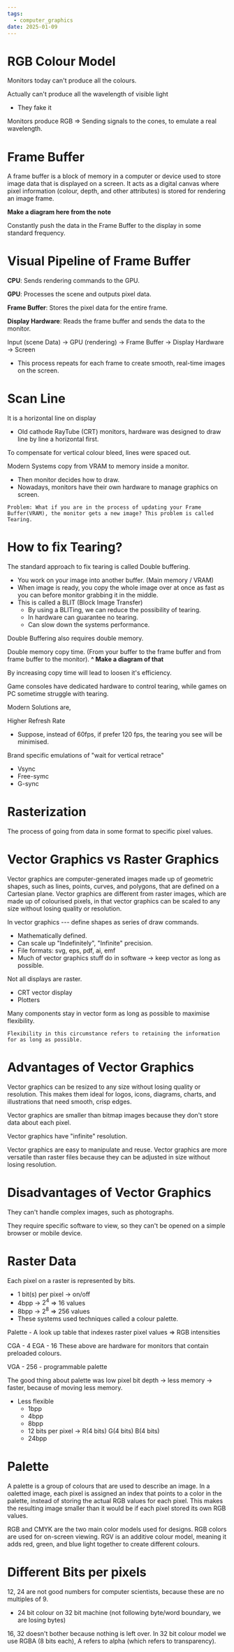 ```yaml
---
tags:
  - computer_graphics
date: 2025-01-09
---
```

# RGB Colour Model

Monitors today can't produce all the colours.

Actually can't produce all the wavelength of visible light
- They fake it

Monitors produce RGB => Sending signals to the cones, to emulate a real wavelength.

# Frame Buffer

A frame buffer is a block of memory in a computer or device used to store image data that is displayed on a screen. It acts as a digital canvas where pixel information (colour, depth, and other attributes) is stored for rendering an image frame.

**Make a diagram here from the note** 

Constantly push the data in the Frame Buffer to the display in some standard frequency. 

# Visual Pipeline of Frame Buffer

**CPU**: Sends rendering commands to the GPU.

**GPU**: Processes the scene and outputs pixel data.

**Frame Buffer**: Stores the pixel data for the entire frame.

**Display Hardware**: Reads the frame buffer and sends the data to the monitor.

Input (scene Data) -> GPU (rendering) -> Frame Buffer -> Display Hardware -> Screen
- This process repeats for each frame to create smooth, real-time images on the screen.

# Scan Line

It is a horizontal line on display
- Old cathode RayTube (CRT) monitors, hardware was designed to draw line by line a horizontal first. 

To compensate for vertical colour bleed, lines were spaced out.

Modern Systems copy from VRAM to memory inside a monitor.
- Then monitor decides how to draw. 
- Nowadays, monitors have their own hardware to manage graphics on screen.

```ad-danger
Problem: What if you are in the process of updating your Frame Buffer(VRAM), the monitor gets a new image? This problem is called Tearing.
```

# How to fix Tearing?

The standard approach to fix tearing is called Double buffering.
- You work on your image into another buffer. (Main memory / VRAM)
- When image is ready, you copy the whole image over at once as fast as you can before monitor grabbing it in the middle.
- This is called a BLIT (Block Image Transfer)
	- By using a BLITing, we can reduce the possibility of tearing.
	- In hardware can guarantee no tearing.
	- Can slow down the systems performance.

Double Buffering also requires double memory.

Double memory copy time. (From your buffer to the frame buffer and from frame buffer to the monitor).
**^ Make a diagram of that**

By increasing copy time will lead to loosen it's efficiency.

Game consoles have dedicated hardware to control tearing, while games on PC sometime struggle with tearing. 

Modern Solutions are,

Higher Refresh Rate
- Suppose, instead of 60fps, if prefer 120 fps, the tearing you see will be minimised.

Brand specific emulations of "wait for vertical retrace"
- Vsync
- Free-symc
- G-sync

# Rasterization

The process of going from data in some format to specific pixel values. 

# Vector Graphics vs Raster Graphics

Vector graphics are computer-generated images made up of geometric shapes, such as lines, points, curves, and polygons, that are defined on a Cartesian plane. Vector graphics are different from raster images, which are made up of colourised pixels, in that vector graphics can be scaled to any size without losing quality or resolution.

In vector graphics --- define shapes as series of draw commands.
- Mathematically defined.
- Can scale up "Indefinitely", "Infinite" precision.
- File formats: svg, eps, pdf, ai, emf
- Much of vector graphics stuff do in software -> keep vector as long as possible.

Not all displays are raster. 
- CRT vector display
- Plotters

Many components stay in vector form as long as possible to maximise flexibility. 

```ad-tip
Flexibility in this circumstance refers to retaining the information for as long as possible.
```

# Advantages of Vector Graphics

Vector graphics can be resized to any size without losing quality or resolution. This makes them ideal for logos, icons, diagrams, charts, and illustrations that need smooth, crisp edges.

Vector graphics are smaller than bitmap images because they don't store data about each pixel.

Vector graphics have "infinite" resolution.

Vector graphics are easy to manipulate and reuse.
Vector graphics are more versatile than raster files because they can be adjusted in size without losing resolution.

# Disadvantages of Vector Graphics

They can't handle complex images, such as photographs.

They require specific software to view, so they can't be opened on a simple browser or mobile device.

# Raster Data

Each pixel on a raster is represented by bits.
- 1 bit(s) per pixel -> on/off
- 4bpp -> $2^{4}$ => 16 values
- 8bpp -> $2^{8}$ => 256 values
- These systems used techniques called a colour palette.

Palette - A look up table that indexes raster pixel values => RGB intensities

CGA - 4
EGA - 16 
These above are hardware for monitors that contain preloaded colours.

VGA - 256 - programmable palette

The good thing about palette was low pixel bit depth -> less memory -> faster, because of moving less memory.
- Less flexible
	- 1bpp
	- 4bpp
	- 8bpp
	- 12 bits per pixel -> R(4 bits) G(4 bits) B(4 bits)
	- 24bpp
# Palette

A palette is a group of colours that are used to describe an image. In a oaletted image, each pixel is assigned an index that points to a color in the palette, instead of storing the actual RGB values for each pixel. This makes the resulting image smaller than it would be if each pixel stored its own RGB values. 

RGB and CMYK are the two main color models used for designs. RGB colors are used for on-screen viewing. RGV is an additive colour model, meaning it adds red, green, and blue light together to create different colours.

# Different Bits per pixels

12, 24 are not good numbers for computer scientists, because these are no multiples of 9. 
- 24 bit colour on 32 bit machine (not following byte/word boundary, we are losing bytes)

16, 32 doesn't bother because nothing is left over. In 32 bit colour model we use RGBA (8 bits each), A refers to alpha (which refers to transparency).
